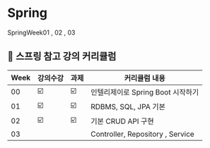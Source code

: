 # Spring
SpringWeek01 , 02 , 03
##  🍎 스프링 참고 강의 커리큘럼

| Week | 강의수강 | 과제 |커리큘럼 내용 |
| ------ | -- | -- |----------- |
| 00 | ☑️ | ☑️ | 인텔리제이로 Spring Boot 시작하기  |
| 01 | ☑️ | ☑️ | RDBMS, SQL, JPA 기본 |
| 02 | ☑️ | ☑️ | 기본 CRUD API 구현 |
| 03 |  |  | Controller, Repository , Service |
